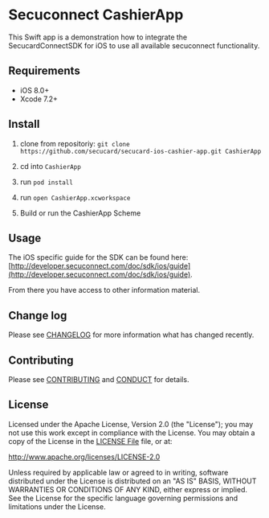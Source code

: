 # Secuconnect CashierApp

This Swift app is a demonstration how to integrate the SecucardConnectSDK for iOS to use all available secuconnect functionality.


## Requirements

* iOS 8.0+
* Xcode 7.2+


## Install

1. clone from repositoriy: `git clone https://github.com/secucard/secucard-ios-cashier-app.git CashierApp`

2. cd into `CashierApp`

3. run `pod install`

4. run `open CashierApp.xcworkspace`

5. Build or run the CashierApp Scheme


## Usage

The iOS specific guide for the SDK can be found here: [http://developer.secuconnect.com/doc/sdk/ios/guide](http://developer.secuconnect.com/doc/sdk/ios/guide). 

From there you have access to other information material.


## Change log

Please see [CHANGELOG](CHANGELOG.md) for more information what has changed recently.


## Contributing

Please see [CONTRIBUTING](CONTRIBUTING.md) and [CONDUCT](CONDUCT.md) for details.


## License

Licensed under the Apache License, Version 2.0 (the "License");
you may not use this work except in compliance with the License.
You may obtain a copy of the License in the [LICENSE File](LICENSE) file, or at:

   http://www.apache.org/licenses/LICENSE-2.0

Unless required by applicable law or agreed to in writing, software
distributed under the License is distributed on an "AS IS" BASIS,
WITHOUT WARRANTIES OR CONDITIONS OF ANY KIND, either express or implied.
See the License for the specific language governing permissions and
limitations under the License.